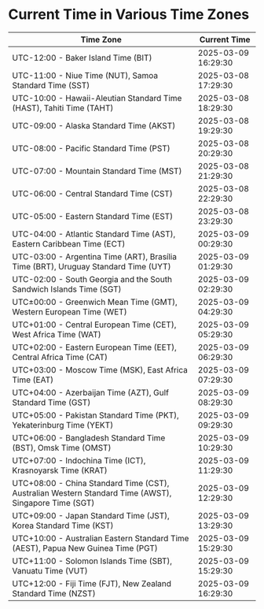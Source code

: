 # Current Time in Various Time Zones

| Time Zone | Current Time |
|-----------|--------------|
| UTC-12:00 - Baker Island Time (BIT) | 2025-03-09 16:29:30 |
| UTC-11:00 - Niue Time (NUT), Samoa Standard Time (SST) | 2025-03-08 17:29:30 |
| UTC-10:00 - Hawaii-Aleutian Standard Time (HAST), Tahiti Time (TAHT) | 2025-03-08 18:29:30 |
| UTC-09:00 - Alaska Standard Time (AKST) | 2025-03-08 19:29:30 |
| UTC-08:00 - Pacific Standard Time (PST) | 2025-03-08 20:29:30 |
| UTC-07:00 - Mountain Standard Time (MST) | 2025-03-08 21:29:30 |
| UTC-06:00 - Central Standard Time (CST) | 2025-03-08 22:29:30 |
| UTC-05:00 - Eastern Standard Time (EST) | 2025-03-08 23:29:30 |
| UTC-04:00 - Atlantic Standard Time (AST), Eastern Caribbean Time (ECT) | 2025-03-09 00:29:30 |
| UTC-03:00 - Argentina Time (ART), Brasília Time (BRT), Uruguay Standard Time (UYT) | 2025-03-09 01:29:30 |
| UTC-02:00 - South Georgia and the South Sandwich Islands Time (SGT) | 2025-03-09 02:29:30 |
| UTC±00:00 - Greenwich Mean Time (GMT), Western European Time (WET) | 2025-03-09 04:29:30 |
| UTC+01:00 - Central European Time (CET), West Africa Time (WAT) | 2025-03-09 05:29:30 |
| UTC+02:00 - Eastern European Time (EET), Central Africa Time (CAT) | 2025-03-09 06:29:30 |
| UTC+03:00 - Moscow Time (MSK), East Africa Time (EAT) | 2025-03-09 07:29:30 |
| UTC+04:00 - Azerbaijan Time (AZT), Gulf Standard Time (GST) | 2025-03-09 08:29:30 |
| UTC+05:00 - Pakistan Standard Time (PKT), Yekaterinburg Time (YEKT) | 2025-03-09 09:29:30 |
| UTC+06:00 - Bangladesh Standard Time (BST), Omsk Time (OMST) | 2025-03-09 10:29:30 |
| UTC+07:00 - Indochina Time (ICT), Krasnoyarsk Time (KRAT) | 2025-03-09 11:29:30 |
| UTC+08:00 - China Standard Time (CST), Australian Western Standard Time (AWST), Singapore Time (SGT) | 2025-03-09 12:29:30 |
| UTC+09:00 - Japan Standard Time (JST), Korea Standard Time (KST) | 2025-03-09 13:29:30 |
| UTC+10:00 - Australian Eastern Standard Time (AEST), Papua New Guinea Time (PGT) | 2025-03-09 15:29:30 |
| UTC+11:00 - Solomon Islands Time (SBT), Vanuatu Time (VUT) | 2025-03-09 15:29:30 |
| UTC+12:00 - Fiji Time (FJT), New Zealand Standard Time (NZST) | 2025-03-09 16:29:30 |
